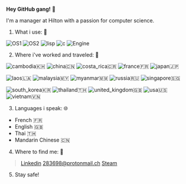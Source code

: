 **Hey GitHub gang!** :sparkler:

I'm a manager at Hilton with a passion for computer science.


1. What i use: :floppy_disk:

![OS1](https://img.shields.io/badge/OS-Win10-blue)    ![OS2](https://img.shields.io/badge/OS-Ubuntu-blue)   ![lisp](https://img.shields.io/badge/Language-CLisp-blue)   ![c](https://img.shields.io/badge/Language-CSharp-blue)   ![Engine](https://img.shields.io/badge/Engine-GoDot-blue)


2. Where i've worked and traveled: :flight_departure:

![cambodia](https://img.shields.io/badge/Cambodia-9cf):cambodia:    ![china](https://img.shields.io/badge/China-9cf):cn:    ![costa_rica](https://img.shields.io/badge/CostaRica-9cf):costa_rica:    ![france](https://img.shields.io/badge/France-9cf):fr:    ![japan](https://img.shields.io/badge/Japan-9cf):jp:

![laos](https://img.shields.io/badge/-Laos-9cf):laos:   ![malaysia](https://img.shields.io/badge/Malaysia-9cf):malaysia:   ![myanmar](https://img.shields.io/badge/Myanmar-9cf):myanmar:   ![russia](https://img.shields.io/badge/Russia-9cf):ru:   ![singapore](https://img.shields.io/badge/Singapore-9cf):singapore: 

![south_korea](https://img.shields.io/badge/SouthKorea-9cf):kr:   ![thailand](https://img.shields.io/badge/Thailand-9cf):thailand:   ![united_kingdom](https://img.shields.io/badge/UnitedKingdom-9cf):uk:   ![usa](https://img.shields.io/badge/USA-9cf):us:   ![vietnam](https://img.shields.io/badge/Vietnam-9cf):vietnam:


3. Languages i speak: :globe_with_meridians:

* French :fr:
* English :uk:
* Thai :thailand:
* Mandarin Chinese :cn:


4. Where to find me: :envelope_with_arrow:

> [Linkedin](https://fr.linkedin.com/in/antoine-bouesnard-a35a1511b)
> 283698@protonmail.ch
> [Steam](https://steamcommunity.com/id/Eclipse_Eklipse/)

5. Stay safe!
